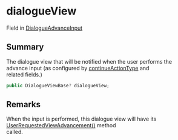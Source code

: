 # dialogueView

Field in [DialogueAdvanceInput](yarn.unity.legacy.dialogueadvanceinput.md)

## Summary

The dialogue view that will be notified when the user performs the\
advance input (as configured by [continueActionType](yarn.unity.legacy.dialogueadvanceinput.continueactiontype-2.md) and\
related fields.)

```csharp
public DialogueViewBase? dialogueView;
```

## Remarks

When the input is performed, this dialogue view will have its [UserRequestedViewAdvancement()](yarn.unity.legacy.dialogueviewbase.userrequestedviewadvancement.md) method\
called.
